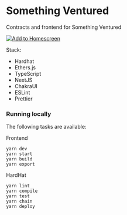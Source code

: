 # Something Ventured
Contracts and frontend for Something Ventured

[![Add to Homescreen](https://img.shields.io/badge/Skynet-Add%20To%20Homescreen-00c65e?logo=skynet&labelColor=0d0d0d)](https://homescreen.hns.siasky.net/#/skylink/AQATP4CRjAIP9CMq79dCYEwBkxAPzM7kX0EKr7TBRHLXeQ)

Stack:

- Hardhat
- Ethers.js
- TypeScript
- NextJS
- ChakraUI
- ESLint
- Prettier

### Running locally

The following tasks are available:

Frontend
```shell
yarn dev
yarn start
yarn build
yarn export
```

HardHat
```shell
yarn lint
yarn compile
yarn test
yarn chain
yarn deploy
```
